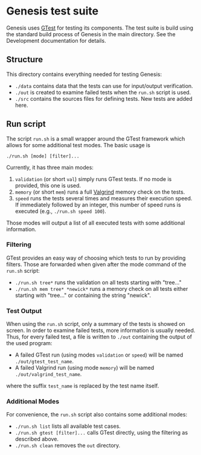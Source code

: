 Genesis test suite
==================

Genesis uses [GTest](https://github.com/google/googletest) for testing its components.
The test suite is build using the standard build process of Genesis in the main directory.
See the Development documentation for details.

## Structure

This directory contains everything needed for testing Genesis:

 * `./data` contains data that the tests can use for input/output verification.
 * `./out` is created to examine failed tests when the  `run.sh` script is used.
 * `./src` contains the sources files for defining tests. New tests are added here.

## Run script

The script `run.sh` is a small wrapper around the GTest framework which allows for some additional
test modes. The basic usage is

    ./run.sh [mode] [filter]...

Currently, it has three main modes:

1. `validation` (or short `val`) simply runs GTest tests. If no mode is provided, this one is used.
2. `memory` (or short `mem`) runs a full [Valgrind](http://valgrind.org/) memory check on the tests.
3. `speed` runs the tests several times and measures their execution speed. If immediately followed
   by an integer, this number of speed runs is executed (e.g., `./run.sh speed 100`).

Those modes will output a list of all executed tests with some additional information.

### Filtering

GTest provides an easy way of choosing which tests to run by providing filters. Those are forwarded
when given after the mode command of the `run.sh` script:

 * `./run.sh tree*` runs the validation on all tests starting with "tree..."
 * `./run.sh mem tree* *newick*` runs a memory check on all tests either starting with "tree..."
   or containing the string "newick".

### Test Output

When using the `run.sh` script, only a summary of the tests is showed on screen. In order to
examine failed tests, more information is usually needed. Thus, for every failed test, a file is
written to `./out` containing the output of the used program:

 * A failed GTest run (using modes `validation` or `speed`) will be named `./out/gtest_test_name`.
 * A failed Valgrind run (using mode `memory`) will be named `./out/valgrind_test_name`.

where the suffix `test_name` is replaced by the test name itself.

### Additional Modes

For convenience, the `run.sh` script also contains some additional modes:

 * `./run.sh list` lists all available test cases.
 * `./run.sh gtest [filter]...` calls GTest directly, using the filtering as described above.
 * `./run.sh clean` removes the `out` directory.
